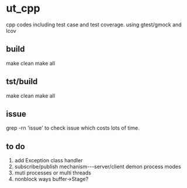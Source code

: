 # ut_cpp
cpp codes including test case and test coverage.
using gtest/gmock and lcov

build
------------
make clean
make all

tst/build
------------
make clean
make all

issue
-----------
grep -rn 'issue' to check issue which costs lots of time.


to do
-----------
1. add Exception class handler
2. subscribe/publish mechanism---server/client demon process modes
3. muti processes or multi threads
4. nonblock ways
buffer->Stage?
